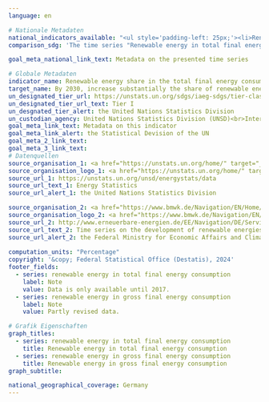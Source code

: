 ```yaml
---
language: en    

# Nationale Metadaten    
national_indicators_available: "<ul style='padding-left: 25px;'><li>Renewable energy in total final energy consumption</li> <li> Renewable energy in gross final energy consumption</li></ul>"    
comparison_sdg: 'The time series "Renewable energy in total final energy consumption" is compliant with the global metadata. The time series "Renewable energy in gross final energy consumption" provides additional information.'    

goal_meta_national_link_text: Metadata on the presented time series    

# Globale Metadaten    
indicator_name: Renewable energy share in the total final energy consumption    
target_name: By 2030, increase substantially the share of renewable energy in the global energy mix    
un_designated_tier_url: https://unstats.un.org/sdgs/iaeg-sdgs/tier-classification/    
un_designated_tier_url_text: Tier I    
un_desgnated_tier_alert: the United Nations Statistics Division    
un_custodian_agency: United Nations Statistics Division (UNSD)<br>International Energy Agency (IEA)<br>International Renewable Energy Agency (IRENA)    
goal_meta_link_text: Metadata on this indicator    
goal_meta_link_alert: the Statistical Devision of the UN    
goal_meta_2_link_text:     
goal_meta_3_link_text:         
# Datenquellen
source_organisation_1: <a href="https://unstats.un.org/home/" target="_blank" onclick="return confirm_alert('the United Nations Statistics Division','En');"> United Nations Statistics Division (UNSD) </a>
source_organisation_logo_1: <a href="https://unstats.un.org/home/" target="_blank" onclick="return confirm_alert('the United Nations Statistics Division','En');"><img src="https://sdg-indikatoren.de/public/OrgImgEn/unsd.png" alt="Logo unsd" style="height:60px; width:148px"/></a>
source_url_1: https://unstats.un.org/unsd/energystats/data
source_url_text_1: Energy Statistics
source_url_alert_1: the United Nations Statistics Division

source_organisation_2: <a href="https://www.bmwk.de/Navigation/EN/Home/home.html" target="_blank" onclick="return confirm_alert('the Federal Ministry for Economic Affairs and Climate Action','En');"> Federal Ministry for Economic Affairs and Climate Action </a>
source_organisation_logo_2: <a href="https://www.bmwk.de/Navigation/EN/Home/home.html" target="_blank" onclick="return confirm_alert('the Federal Ministry for Economic Affairs and Climate Action','En');"><img src="https://sdg-indikatoren.de/public/OrgImgEn/bmwk.png" alt="Logo bmwk" style="height:60px; width:148px"/></a>
source_url_2: http://www.erneuerbare-energien.de/EE/Navigation/DE/Service/Erneuerbare_Energien_in_Zahlen/Zeitreihen/zeitreihen.html
source_url_text_2: Time series on the development of renewable energies in Germany (only available in German)
source_url_alert_2: the Federal Ministry for Economic Affairs and Climate Action
    
computation_units: "Percentage"    
copyright: '&copy; Federal Statistical Office (Destatis), 2024'    
footer_fields:
  - series: renewable energy in total final energy consumption
    label: Note
    value: Data is only available until 2017.
  - series: renewable energy in gross final energy consumption
    label: Note
    value: Partly revised data.    

# Grafik Eigenschaften    
graph_titles:
  - series: renewable energy in total final energy consumption
    title: Renewable energy in total final energy consumption
  - series: renewable energy in gross final energy consumption
    title: Renewable energy in gross final energy consumption
graph_subtitle:     

national_geographical_coverage: Germany    
---
```


<span></span>